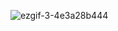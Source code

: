 ![ezgif-3-4e3a28b444](https://github.com/user-attachments/assets/fcb0a638-929c-4a6b-ad26-34c6c1a1a967)
